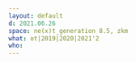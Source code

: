```yaml
---
layout: default
d: 2021.06.26
space: ne(x)t_generation 8.5, zkm
what: ot|2019|2020|2021'2
who:
---
```

